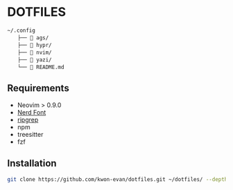 # DOTFILES

```
~/.config
　　├──  ags/
　　├──  hypr/
　　├──  nvim/
　　├──  yazi/
　　└──  README.md
```

## Requirements

- Neovim > 0.9.0
- [Nerd Font](https://www.nerdfonts.com/)
- [ripgrep](https://github.com/BurntSushi/ripgrep)
- npm
- treesitter
- fzf

## Installation

```bash
git clone https://github.com/kwon-evan/dotfiles.git ~/dotfiles/ --depth 1 && ~/dotfiles/setup.sh
```
